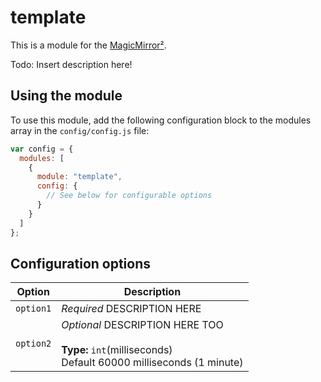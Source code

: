 # template

This is a module for the [MagicMirror²](https://github.com/MichMich/MagicMirror/).

Todo: Insert description here!

## Using the module

To use this module, add the following configuration block to the modules array in the `config/config.js` file:

```js
var config = {
  modules: [
    {
      module: "template",
      config: {
        // See below for configurable options
      }
    }
  ]
};
```

## Configuration options

| Option    | Description                                                                                                     |
| --------- | --------------------------------------------------------------------------------------------------------------- |
| `option1` | _Required_ DESCRIPTION HERE                                                                                     |
| `option2` | _Optional_ DESCRIPTION HERE TOO <br><br>**Type:** `int`(milliseconds) <br>Default 60000 milliseconds (1 minute) |
